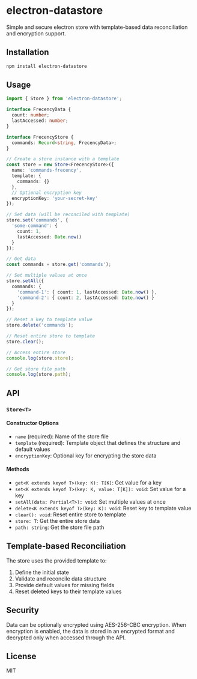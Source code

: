 # electron-datastore

Simple and secure electron store with template-based data reconciliation and encryption support.

## Installation

```bash
npm install electron-datastore
```

## Usage

```typescript
import { Store } from 'electron-datastore';

interface FrecencyData {
  count: number;
  lastAccessed: number;
}

interface FrecencyStore {
  commands: Record<string, FrecencyData>;
}

// Create a store instance with a template
const store = new Store<FrecencyStore>({
  name: 'commands-frecency',
  template: {
    commands: {}
  },
  // Optional encryption key
  encryptionKey: 'your-secret-key'
});

// Set data (will be reconciled with template)
store.set('commands', {
  'some-command': {
    count: 1,
    lastAccessed: Date.now()
  }
});

// Get data
const commands = store.get('commands');

// Set multiple values at once
store.setAll({
  commands: {
    'command-1': { count: 1, lastAccessed: Date.now() },
    'command-2': { count: 2, lastAccessed: Date.now() }
  }
});

// Reset a key to template value
store.delete('commands');

// Reset entire store to template
store.clear();

// Access entire store
console.log(store.store);

// Get store file path
console.log(store.path);
```

## API

### `Store<T>`

#### Constructor Options

- `name` (required): Name of the store file
- `template` (required): Template object that defines the structure and default values
- `encryptionKey`: Optional key for encrypting the store data

#### Methods

- `get<K extends keyof T>(key: K): T[K]`: Get value for a key
- `set<K extends keyof T>(key: K, value: T[K]): void`: Set value for a key
- `setAll(data: Partial<T>): void`: Set multiple values at once
- `delete<K extends keyof T>(key: K): void`: Reset key to template value
- `clear(): void`: Reset entire store to template
- `store: T`: Get the entire store data
- `path: string`: Get the store file path

## Template-based Reconciliation

The store uses the provided template to:
1. Define the initial state
2. Validate and reconcile data structure
3. Provide default values for missing fields
4. Reset deleted keys to their template values

## Security

Data can be optionally encrypted using AES-256-CBC encryption. When encryption is enabled, the data is stored in an encrypted format and decrypted only when accessed through the API.

## License

MIT
